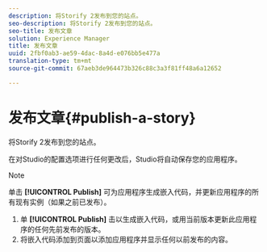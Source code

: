 ```yaml
---
description: 将Storify 2发布到您的站点。
seo-description: 将Storify 2发布到您的站点。
seo-title: 发布文章
solution: Experience Manager
title: 发布文章
uuid: 2fbf0ab3-ae59-4dac-8a4d-e076bb5e477a
translation-type: tm+mt
source-git-commit: 67aeb3de964473b326c88c3a3f81ff48a6a12652

---
```



# 发布文章{#publish-a-story}

将Storify 2发布到您的站点。

在对Studio的配置选项进行任何更改后，Studio将自动保存您的应用程序。

>[!NOTE]
>
>单击 **[!UICONTROL Publish]** 可为应用程序生成嵌入代码，并更新应用程序的所有现有实例（如果之前已发布）。

1. 单 **[!UICONTROL Publish]** 击以生成嵌入代码，或用当前版本更新此应用程序的任何先前发布的版本。
1. 将嵌入代码添加到页面以添加应用程序并显示任何以前发布的内容。
